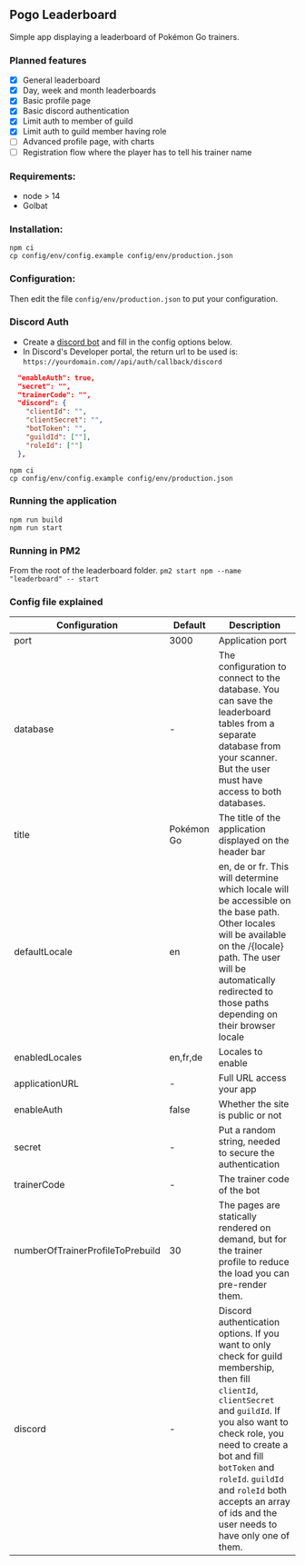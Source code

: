 ## Pogo Leaderboard

Simple app displaying a leaderboard of Pokémon Go trainers.

### Planned features

- [x] General leaderboard
- [x] Day, week and month leaderboards
- [x] Basic profile page
- [x] Basic discord authentication
- [x] Limit auth to member of guild
- [x] Limit auth to guild member having role
- [ ] Advanced profile page, with charts
- [ ] Registration flow where the player has to tell his trainer name

### Requirements:

- node > 14
- Golbat

### Installation:

```shell
npm ci
cp config/env/config.example config/env/production.json
```

### Configuration:
Then edit the file `config/env/production.json` to put your configuration.

### Discord Auth
* Create a [discord bot](https://discord.com/developers) and fill in the config options below.
* In Discord's Developer portal, the return url to be used is: `https://yourdomain.com//api/auth/callback/discord`
```json
  "enableAuth": true,
  "secret": "",
  "trainerCode": "",
  "discord": {
    "clientId": "",
    "clientSecret": "",
    "botToken": "",
    "guildId": [""],
    "roleId": [""]
  },
```

```shell
npm ci
cp config/env/config.example config/env/production.json
```

### Running the application

```shell
npm run build
npm run start
```
### Running in PM2 
From the root of the leaderboard folder.
`pm2 start npm --name "leaderboard" -- start`

### Config file explained

| Configuration                    | Default    | Description                                                                                                                                                                                                                                                                                                                     |
| -------------------------------- | ---------- |---------------------------------------------------------------------------------------------------------------------------------------------------------------------------------------------------------------------------------------------------------------------------------------------------------------------------------|
| port                             | 3000       | Application port                                                                                                                                                                                                                                                                                                                |
| database                         | -          | The configuration to connect to the database. You can save the leaderboard tables from a separate database from your scanner. But the user must have access to both databases.                                                                                                                                                  |
| title                            | Pokémon Go | The title of the application displayed on the header bar                                                                                                                                                                                                                                                                        |
| defaultLocale                    | en         | en, de or fr. This will determine which locale will be accessible on the base path. Other locales will be available on the /{locale} path. The user will be automatically redirected to those paths depending on their browser locale                                                                                           |
| enabledLocales                   | en,fr,de   | Locales to enable                                                                                                                                                                                                                                                                                                               |
| applicationURL                   | -          | Full URL access your app                                                                                                                                                                                                                                                                                                        |
| enableAuth                       | false      | Whether the site is public or not                                                                                                                                                                                                                                                                                               |
| secret                           | -          | Put a random string, needed to secure the authentication                                                                                                                                                                                                                                                                        |
| trainerCode                      | -          | The trainer code of the bot                                                                                                                                                                                                                                                                                                     |
| numberOfTrainerProfileToPrebuild | 30         | The pages are statically rendered on demand, but for the trainer profile to reduce the load you can pre-render them.                                                                                                                                                                                                            |
| discord                          | -          | Discord authentication options. If you want to only check for guild membership, then fill `clientId`, `clientSecret` and `guildId`. If you also want to check role, you need to create a bot and fill `botToken` and `roleId`. `guildId` and `roleId` both accepts an array of ids and the user needs to have only one of them. |
